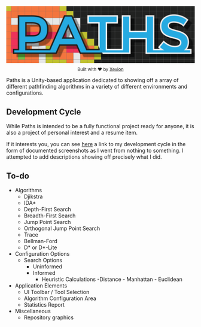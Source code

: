 <div align="center">
    <a href=""><img src="./.media/banner.png" alt="Paths"></a>
    <br>
    <sub>
        Built with ❤︎ by <a href="https://github.com/Xevion/">Xevion</a>
    </sub>
</div>

Paths is a Unity-based application dedicated to showing off a array of different pathfinding algorithms in a variety of different environments and configurations.

## Development Cycle

While Paths is intended to be a fully functional project ready for anyone, it is also a project of personal interest and a resume item.

If it interests you, you can see [here](./CYCLE.md) a link to my development cycle in the form of documented screenshots as I went from nothing to something. I attempted to add descriptions showing off precisely what I did.

## To-do

- Algorithms
    - Djikstra
    - IDA*
    - Depth-First Search
    - Breadth-First Search
    - Jump Point Search
    - Orthogonal Jump Point Search
    - Trace
    - Bellman-Ford
    - D* or D*-Lite
- Configuration Options
    - Search Options
        - Uninformed
        - Informed
            - Heuristic Calculations
                -Distance
                    - Manhattan
                    - Euclidean
- Application Elements
    - UI Toolbar / Tool Selection
    - Algorithm Configuration Area
    - Statistics Report
- Miscellaneous
    - Repository graphics

